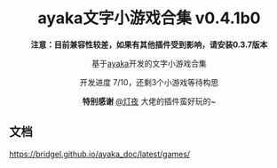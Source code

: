 <div align="center">

# ayaka文字小游戏合集 v0.4.1b0

**注意：目前兼容性较差，如果有其他插件受到影响，请安装0.3.7版本**

基于[ayaka](https://github.com/bridgeL/nonebot-plugin-ayaka)开发的文字小游戏合集

开发进度 7/10，还剩3个小游戏等待构思

**特别感谢**  [@灯夜](https://github.com/lunexnocty/Meiri) 大佬的插件蛮好玩的~

</div>

## 文档

https://bridgel.github.io/ayaka_doc/latest/games/
